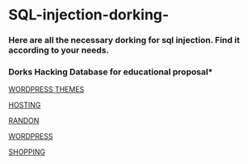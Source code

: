 # SQL-injection-dorking-
<h3>Here are all the necessary dorking for sql injection. Find it according to your needs.</h3>

<h3>Dorks Hacking Database for educational proposal*</h3>



[WORDPRESS THEMES](https://github.com/CYBER-ARFIN/SQL-injection-dorking-/blob/main/WordpressThemes.txt)

[HOSTING](https://github.com/CYBER-ARFIN/SQL-injection-dorking-/blob/main/hosting.txt)

[RANDON](https://github.com/CYBER-ARFIN/SQL-injection-dorking-/blob/main/randon.txt)

[WORDPRESS](https://github.com/CYBER-ARFIN/SQL-injection-dorking-/blob/main/wordpress.txt)

[SHOPPING](https://github.com/CYBER-ARFIN/SQL-injection-dorking-/blob/main/shopping.txt)


